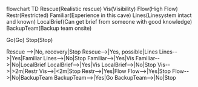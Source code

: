 flowchart TD
Rescue(Realistic rescue)
Vis(Visibility)
Flow(High Flow)
Restr(Restricted)
Familiar(Experience in this cave)
Lines(Linesystem intact and known)
LocalBrief(Can get brief from someone with good knowledge)
BackupTeam(Backup team onsite)

Go(Go)
Stop(Stop)

Rescue -->|No, recovery|Stop
Rescue-->|Yes, possible|Lines
Lines-->|Yes|Familiar
Lines-->|No|Stop
Familiar-->|Yes|Vis
Familiar-->|No|LocalBrief
LocalBrief-->|Yes|Vis
LocalBrief-->|No|Stop
Vis-->|>2m|Restr
Vis-->|<2m|Stop
Restr-->|Yes|Flow
Flow-->|Yes|Stop
Flow-->|No|BackupTeam
BackupTeam-->|Yes|Go
BackupTeam-->|No|Stop

